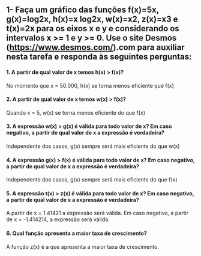 ## 1- Faça um gráfico das funções f(x)=5x, g(x)=log2x, h(x)=x log2x, w(x)=x2, z(x)=x3 e t(x)=2x para os eixos x e y e considerando os intervalos x >= 1 e y >= 0. Use o site Desmos (https://www.desmos.com/).com para auxiliar nesta tarefa e responda às seguintes perguntas:

#### 1. A partir de qual valor de x temos h(x) > f(x)?
No momento que x = 50.000, h(x) se torna menos eficiente que f(x)

#### 2. A partir de qual valor de x temos w(x) > f(x)?
Quando x = 5, w(x) se torna menos eficiente do que f(x)

#### 3. A expressão w(x) > g(x) é válida para todo valor de x? Em caso negativo, a partir de qual valor de x a expressão é verdadeira?
Independente dos casos, g(x) sempre será mais eficiente do que w(x)

#### 4. A expressão g(x) > f(x) é válida para todo valor de x? Em caso negativo, a partir de qual valor de x a expressão é verdadeira?
Independente dos casos, g(x) sempre será mais eficiente do que f(x)

#### 5. A expressão t(x) > z(x) é válida para todo valor de x? Em caso negativo, a partir de qual valor de x a expressão é verdadeira?
A partir de x = 1.41421 a expressão será válida. Em caso negativo, a partir de x = -1.414214, a expressão será válida.

#### 6. Qual função apresenta a maior taxa de crescimento?
A função z(x) é a que apresenta a maior taxa de crescimento.